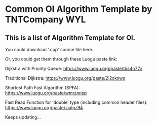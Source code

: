 # Common OI Algorithm Template by TNTCompany WYL

## This is a list of Algorithm Template for OI.

You could download '.cpp' source file here.

Or, you could get them through these Luogu paste link:

Dijkstra with Priority Queue: https://www.luogu.org/paste/tbs4n77x

Traditional Dijkstra: https://www.luogu.org/paste/2i2okows

Shortest Path Fast Algorithm (SPFA): https://www.luogu.org/paste/wmrznnep

Fast Read Function for 'double' type (including common header files): https://www.luogu.org/paste/ziatpz94

Keeps updating...
